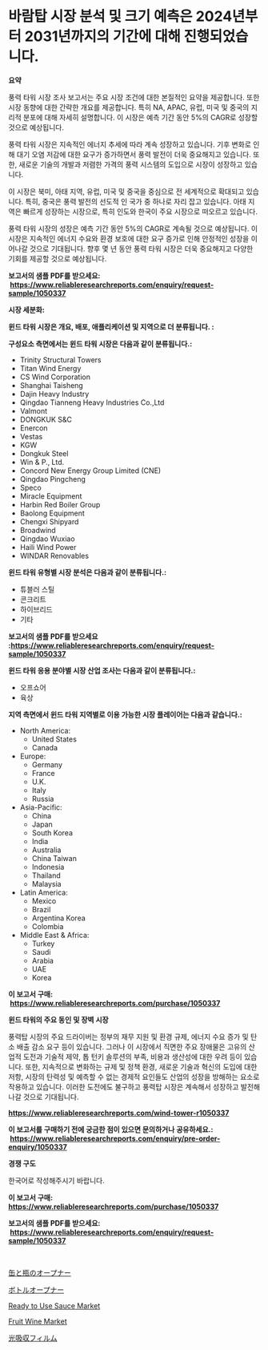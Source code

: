 <p><h1>바람탑 시장 분석 및 크기 예측은 2024년부터 2031년까지의 기간에 대해 진행되었습니다.</h1></p><p><strong>요약</strong></p>
<p><p>풍력 타워 시장 조사 보고서는 주요 시장 조건에 대한 본질적인 요약을 제공합니다. 또한 시장 동향에 대한 간략한 개요를 제공합니다. 특히 NA, APAC, 유럽, 미국 및 중국의 지리적 분포에 대해 자세히 설명합니다. 이 시장은 예측 기간 동안 5%의 CAGR로 성장할 것으로 예상됩니다.</p><p>풍력 타워 시장은 지속적인 에너지 추세에 따라 계속 성장하고 있습니다. 기후 변화로 인해 대기 오염 저감에 대한 요구가 증가하면서 풍력 발전이 더욱 중요해지고 있습니다. 또한, 새로운 기술의 개발과 저렴한 가격의 풍력 시스템의 도입으로 시장이 성장하고 있습니다.</p><p>이 시장은 북미, 아태 지역, 유럽, 미국 및 중국을 중심으로 전 세계적으로 확대되고 있습니다. 특히, 중국은 풍력 발전의 선도적 인 국가 중 하나로 자리 잡고 있습니다. 아태 지역은 빠르게 성장하는 시장으로, 특히 인도와 한국이 주요 시장으로 떠오르고 있습니다.</p><p>풍력 타워 시장의 성장은 예측 기간 동안 5%의 CAGR로 계속될 것으로 예상됩니다. 이 시장은 지속적인 에너지 수요와 환경 보호에 대한 요구 증가로 인해 안정적인 성장을 이어나갈 것으로 기대됩니다. 향후 몇 년 동안 풍력 타워 시장은 더욱 중요해지고 다양한 기회를 제공할 것으로 예상됩니다.</p></p>
<p><strong>보고서의 샘플 PDF를 받으세요: &nbsp;<a href="https://www.reliableresearchreports.com/enquiry/request-sample/1050337">https://www.reliableresearchreports.com/enquiry/request-sample/1050337</a></strong></p>
<p><strong>시장 세분화:</strong></p>
<p><strong> 윈드 타워 시장은 개요, 배포, 애플리케이션 및 지역으로 더 분류됩니다. :</strong></p>
<p><strong>구성요소 측면에서는 윈드 타워 시장은 다음과 같이 분류됩니다.:</strong></p>
<p><ul><li>Trinity Structural Towers</li><li>Titan Wind Energy</li><li>CS Wind Corporation</li><li>Shanghai Taisheng</li><li>Dajin Heavy Industry</li><li>Qingdao Tianneng Heavy Industries Co.,Ltd</li><li>Valmont</li><li>DONGKUK S&C</li><li>Enercon</li><li>Vestas</li><li>KGW</li><li>Dongkuk Steel</li><li>Win & P., Ltd.</li><li>Concord New Energy Group Limited (CNE)</li><li>Qingdao Pingcheng</li><li>Speco</li><li>Miracle Equipment</li><li>Harbin Red Boiler Group</li><li>Baolong Equipment</li><li>Chengxi Shipyard</li><li>Broadwind</li><li>Qingdao Wuxiao</li><li>Haili Wind Power</li><li>WINDAR Renovables</li></ul></p>
<p><strong> 윈드 타워 유형별 시장 분석은 다음과 같이 분류됩니다.:</strong></p>
<p><ul><li>튜블러 스틸</li><li>콘크리트</li><li>하이브리드</li><li>기타</li></ul></p>
<p><strong>보고서의 샘플 PDF를 받으세요 :<a href="https://www.reliableresearchreports.com/enquiry/request-sample/1050337">https://www.reliableresearchreports.com/enquiry/request-sample/1050337</a></strong></p>
<p><strong> 윈드 타워 응용 분야별 시장 산업 조사는 다음과 같이 분류됩니다.:</strong></p>
<p><ul><li>오프쇼어</li><li>육상</li></ul></p>
<p><strong>지역 측면에서 윈드 타워 지역별로 이용 가능한 시장 플레이어는 다음과 같습니다.:</strong></p>
<p><ul>
    <li>
        North America:
        <ul>
            <li>United States</li>
            <li>Canada</li>
        </ul>
    </li>
    <li>
        Europe:
        <ul>
            <li>Germany</li>
            <li>France</li>
            <li>U.K.</li>
            <li>Italy</li>
            <li>Russia</li>
        </ul>
    </li>
    <li>
        Asia-Pacific:
        <ul>
            <li>China</li>
            <li>Japan</li>
            <li>South Korea</li>
            <li>India</li>
            <li>Australia</li>
            <li>China Taiwan</li>
            <li>Indonesia</li>
            <li>Thailand</li>
            <li>Malaysia</li>
        </ul>
    </li>
    <li>
        Latin America:
        <ul>
            <li>Mexico</li>
            <li>Brazil</li>
            <li>Argentina Korea</li>
            <li>Colombia</li>
        </ul>
    </li>
    <li>
        Middle East & Africa:
        <ul>
            <li>Turkey</li>
            <li>Saudi</li>
            <li>Arabia</li>
            <li>UAE</li>
            <li>Korea</li>
        </ul>
    </li>
    </ul></p>
<p><strong>이 보고서 구매: &nbsp;<a href="https://www.reliableresearchreports.com/purchase/1050337">https://www.reliableresearchreports.com/purchase/1050337</a></strong></p>
<p><strong>윈드 타워의 주요 동인 및 장벽 시장</strong></p>
<p><p>풍력탑 시장의 주요 드라이버는 정부의 재무 지원 및 환경 규제, 에너지 수요 증가 및 탄소 배출 감소 요구 등이 있습니다. 그러나 이 시장에서 직면한 주요 장애물은 고유의 산업적 도전과 기술적 제약, 톱 턴키 솔루션의 부족, 비용과 생산성에 대한 우려 등이 있습니다. 또한, 지속적으로 변화하는 규제 및 정책 환경, 새로운 기술과 혁신의 도입에 대한 저항, 시장의 탄력성 및 예측할 수 없는 경제적 요인들도 산업의 성장을 방해하는 요소로 작용하고 있습니다. 이러한 도전에도 불구하고 풍력탑 시장은 계속해서 성장하고 발전해나갈 것으로 기대됩니다.</p></p>
<p><strong><a href="https://www.reliableresearchreports.com/wind-tower-r1050337">https://www.reliableresearchreports.com/wind-tower-r1050337</a></strong></p>
<p><strong>이 보고서를 구매하기 전에 궁금한 점이 있으면 문의하거나 공유하세요.: &nbsp;<a href="https://www.reliableresearchreports.com/enquiry/pre-order-enquiry/1050337">https://www.reliableresearchreports.com/enquiry/pre-order-enquiry/1050337</a></strong></p>
<p><strong>경쟁 구도</strong></p>
<p><p>한국어로 작성해주시기 바랍니다.</p></p>
<p><strong>이 보고서 구매: &nbsp; <a href="https://www.reliableresearchreports.com/purchase/1050337">https://www.reliableresearchreports.com/purchase/1050337</a></strong></p>
<p><strong>보고서의 샘플 PDF를 받으세요: &nbsp;<a href="https://www.reliableresearchreports.com/enquiry/request-sample/1050337">https://www.reliableresearchreports.com/enquiry/request-sample/1050337</a></strong><strong></strong></p>
<p>&nbsp;</p>
<p><p><a href="https://github.com/EstelWisozk1/Market-Research-Report-List-1/blob/main/519958918754.md">缶と瓶のオープナー</a></p><p><a href="https://github.com/lrlmopnhwd79300/Market-Research-Report-List-1/blob/main/355334318753.md">ボトルオープナー</a></p><p><a href="https://github.com/ChiragRp1/Market-Research-Report-List-4/blob/main/ready-to-use-sauce-market.md">Ready to Use Sauce Market</a></p><p><a href="https://github.com/Hazelklievgspy6vdcsmu106w/Market-Research-Report-List-1/blob/main/fruit-wine-market.md">Fruit Wine Market</a></p><p><a href="https://medium.com/@jeannesawayn2023/%E5%85%89%E5%90%B8%E5%8F%8E%E3%83%95%E3%82%A3%E3%83%AB%E3%83%A0%E5%B8%82%E5%A0%B4%E3%81%AE%E8%A6%8F%E6%A8%A1-cagr-%E3%83%88%E3%83%AC%E3%83%B3%E3%83%89-2024-2030-df11c8258800">光吸収フィルム</a></p></p>